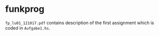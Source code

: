 funkprog
========

``fp_lu01_121017.pdf`` contains description of the first assignment which is coded in ``Aufgabe1.hs``.
